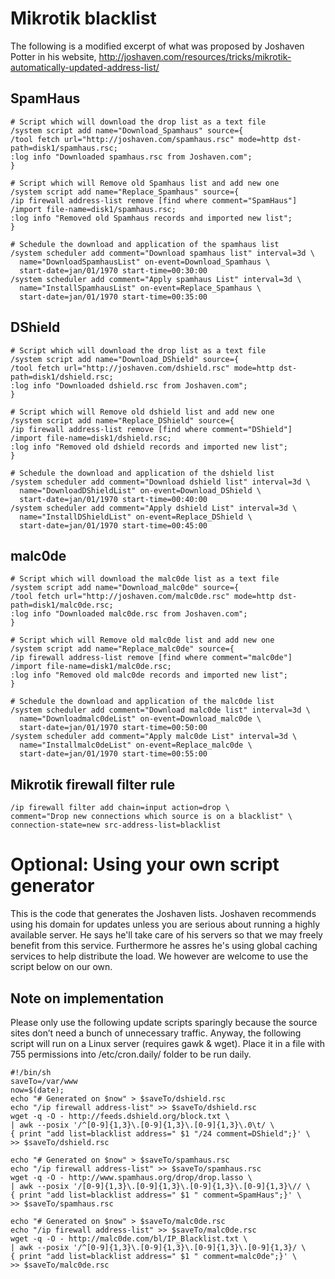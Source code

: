# Mikrotik blacklist

The following is a modified excerpt of what was proposed by Joshaven Potter in his website, http://joshaven.com/resources/tricks/mikrotik-automatically-updated-address-list/

## SpamHaus
``` 
# Script which will download the drop list as a text file
/system script add name="Download_Spamhaus" source={
/tool fetch url="http://joshaven.com/spamhaus.rsc" mode=http dst-path=disk1/spamhaus.rsc;
:log info "Downloaded spamhaus.rsc from Joshaven.com";
}

# Script which will Remove old Spamhaus list and add new one
/system script add name="Replace_Spamhaus" source={
/ip firewall address-list remove [find where comment="SpamHaus"]
/import file-name=disk1/spamhaus.rsc;
:log info "Removed old Spamhaus records and imported new list";
}

# Schedule the download and application of the spamhaus list
/system scheduler add comment="Download spamhaus list" interval=3d \
  name="DownloadSpamhausList" on-event=Download_Spamhaus \
  start-date=jan/01/1970 start-time=00:30:00
/system scheduler add comment="Apply spamhaus List" interval=3d \
  name="InstallSpamhausList" on-event=Replace_Spamhaus \
  start-date=jan/01/1970 start-time=00:35:00
``` 

## DShield
``` 
# Script which will download the drop list as a text file
/system script add name="Download_DShield" source={
/tool fetch url="http://joshaven.com/dshield.rsc" mode=http dst-path=disk1/dshield.rsc;
:log info "Downloaded dshield.rsc from Joshaven.com";
}

# Script which will Remove old dshield list and add new one
/system script add name="Replace_DShield" source={
/ip firewall address-list remove [find where comment="DShield"]
/import file-name=disk1/dshield.rsc;
:log info "Removed old dshield records and imported new list";
}

# Schedule the download and application of the dshield list
/system scheduler add comment="Download dshield list" interval=3d \
  name="DownloadDShieldList" on-event=Download_DShield \
  start-date=jan/01/1970 start-time=00:40:00
/system scheduler add comment="Apply dshield List" interval=3d \
  name="InstallDShieldList" on-event=Replace_DShield \
  start-date=jan/01/1970 start-time=00:45:00
``` 

## malc0de
``` 
# Script which will download the malc0de list as a text file
/system script add name="Download_malc0de" source={
/tool fetch url="http://joshaven.com/malc0de.rsc" mode=http dst-path=disk1/malc0de.rsc;
:log info "Downloaded malc0de.rsc from Joshaven.com";
}

# Script which will Remove old malc0de list and add new one
/system script add name="Replace_malc0de" source={
/ip firewall address-list remove [find where comment="malc0de"]
/import file-name=disk1/malc0de.rsc;
:log info "Removed old malc0de records and imported new list";
}

# Schedule the download and application of the malc0de list
/system scheduler add comment="Download malc0de list" interval=3d \
  name="Downloadmalc0deList" on-event=Download_malc0de \
  start-date=jan/01/1970 start-time=00:50:00
/system scheduler add comment="Apply malc0de List" interval=3d \
  name="Installmalc0deList" on-event=Replace_malc0de \
  start-date=jan/01/1970 start-time=00:55:00
``` 

## Mikrotik firewall filter rule
``` 
/ip firewall filter add chain=input action=drop \
comment="Drop new connections which source is on a blacklist" \
connection-state=new src-address-list=blacklist
```  

# Optional: Using your own script generator
This is the code that generates the Joshaven lists. Joshaven recommends using his domain for updates unless you are serious about running a highly available server. He says he'll take care of his servers so that we may freely benefit from this service. Furthermore he assres he's using global caching services to help distribute the load. We however are welcome to use the script below on our own.

## Note on implementation
Please only use the following update scripts sparingly because the source sites don’t need a bunch of unnecessary traffic. Anyway, the following script will run on a Linux server (requires gawk & wget). Place it in a file with 755 permissions into /etc/cron.daily/ folder to be run daily.

``` 
#!/bin/sh
saveTo=/var/www
now=$(date);
echo "# Generated on $now" > $saveTo/dshield.rsc
echo "/ip firewall address-list" >> $saveTo/dshield.rsc
wget -q -O - http://feeds.dshield.org/block.txt \
| awk --posix '/^[0-9]{1,3}\.[0-9]{1,3}\.[0-9]{1,3}\.0\t/ \
{ print "add list=blacklist address=" $1 "/24 comment=DShield";}' \
>> $saveTo/dshield.rsc

echo "# Generated on $now" > $saveTo/spamhaus.rsc
echo "/ip firewall address-list" >> $saveTo/spamhaus.rsc
wget -q -O - http://www.spamhaus.org/drop/drop.lasso \
| awk --posix '/[0-9]{1,3}\.[0-9]{1,3}\.[0-9]{1,3}\.[0-9]{1,3}\// \
{ print "add list=blacklist address=" $1 " comment=SpamHaus";}' \
>> $saveTo/spamhaus.rsc

echo "# Generated on $now" > $saveTo/malc0de.rsc
echo "/ip firewall address-list" >> $saveTo/malc0de.rsc
wget -q -O - http://malc0de.com/bl/IP_Blacklist.txt \
| awk --posix '/^[0-9]{1,3}\.[0-9]{1,3}\.[0-9]{1,3}\.[0-9]{1,3}/ \
{ print "add list=blacklist address=" $1 " comment=malc0de";}' \
>> $saveTo/malc0de.rsc
```
